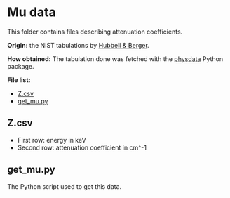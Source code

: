 # Mu data
This folder contains files describing attenuation coefficients.

**Origin:** the NIST tabulations by [Hubbell & Berger](https://www.nist.gov/pml/x-ray-mass-attenuation-coefficients).

**How obtained:** The tabulation done was fetched with the [physdata](https://github.com/Dih5/physdata) Python package.


**File list:**
- [Z.csv](Z.csv)
- [get_mu.py](get_mu.py)

## Z.csv
- First row: energy in keV
- Second row: attenuation coefficient in cm^-1

## get_mu.py
The Python script used to get this data.
